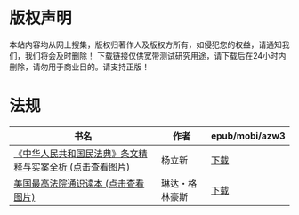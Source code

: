 # 版权声明

本站内容均从网上搜集，版权归著作人及版权方所有，如侵犯您的权益，请通知我们，我们将会及时删除！ 下载链接仅供宽带测试研究用途，请下载后在24小时内删除，请勿用于商业目的。请支持正版！

# 法规

| 书名 | 作者 | epub/mobi/azw3 |
| --- | --- | --- |
| [《中华人民共和国民法典》条文精释与实案全析 (点击查看图片)](https://www.dushupai.com/attachment/2024/06/11/23fc926209e3fc3d.jpg) | 杨立新 | [下载](https://url89.ctfile.com/f/31084289-1375508884-69560f?p=8866) |
| [美国最高法院通识读本 (点击查看图片)](https://www.dushupai.com/attachment/2024/06/01/96bfb0657fa4ceb4.jpg) | 琳达・格林豪斯 | [下载](https://url89.ctfile.com/f/31084289-1357005652-1c199f?p=8866) |
